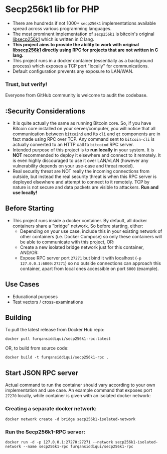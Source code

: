 # Secp256k1 lib for PHP

* There are hundreds if not 1000+ `secp256k1` implementations available spread across various programming languages.
* The most prominent implementation of `secp256k1` is bitcoin's
  original [libsecp256k1](https://github.com/bitcoin-core/secp256k1/) which is written in C lang.
* **This project aims to provide the ability to work with
  original [libsecp256k1](https://github.com/bitcoin-core/secp256k1/) directly using RPC for projects that are not
  written in C lang.**
* This project runs in a docker container (essentially as a background process) which exposes a TCP port "locally" for
  communications.
* Default configuration prevents any exposure to LAN/WAN.

### Trust, but verify!

Everyone from GitHub community is welcome to audit the codebase.

## :Security Considerations

* It is quite actually the same as running Bitcoin core. So, if you have Bitcoin core installed on your server/computer,
  you will notice that all communication between `bitcoind` and its `cli` and `qt` components are in fact made using RPC
  over TCP. Any command sent to `bitcoin-cli` is actually converted to an HTTP call to `bitcoind` RPC server.
* Intended purpose of this project is to **run locally** in your system. It is **NOT** recommended to deploy it
  elsewhere and connect to it remotely. It is even highly discouraged to use it over LAN/vLAN (however any vulnerability
  depends on your use-case and threat model).
* Real security threat are NOT really the incoming connections from outside, but instead the real security threat is
  when this RPC server is deployed elsewhere and attempt to connect to it remotely. TCP by nature is not secure and data packets
  are visible to attackers. **Run and use locally!**

## Before Starting

* This project runs inside a docker container. By default, all docker containers share a "bridge" network. So before
  starting, either:
    * Depending on your use case, include this in your existing network of other containers (i.e. Docker Compose) so
      only these containers will be able to communicate with this project, OR:
    * Create a new isolated bridge network just for this container, AND/OR:
    * Expose RPC server port `27271` but bind it with localhost (`-p 127.0.0.1:6000:27271`) so no outside connections
      can approach this container, apart from local ones accessible on port `6000` (example).

## Use Cases

* Educational purposes
* Test vectors / cross-examinations

## Building

To pull the latest release from Docker Hub repo:

`docker pull furqansiddiqui/secp256k1-rpc:latest`

OR, to build from source code:

`docker build -t furqansiddiqui/secp256k1-rpc .`

## Start JSON RPC server

Actual command to run the container should vary according to your own implementation and use case. An example command
that exposes port `27270` locally, while container is given with an isolated docker network:

### Creating a separate docker network:

`docker network create -d bridge secp256k1-isolated-network`

### Run the Secp256k1-RPC server:

`docker run -d -p 127.0.0.1:27270:27271 --network secp256k1-isolated-network --name secp256k1-rpc furqansiddiqui/secp256k1-rpc`


